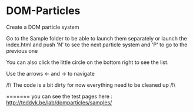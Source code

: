 DOM-Particles
=============

Create a DOM particle system

Go to the Sample folder to be able to launch them separately
or launch the index.html and push 'N' to see the next particle system and 'P' to go to the previous one

You can also click the little circle on the bottom right to see the list.

Use the arrows <- and -> to navigate

/!\ The code is a bit dirty for now everything need to be cleaned up /!\

=======
you can see the test pages here : http://teddyk.be/lab/domparticles/samples/
